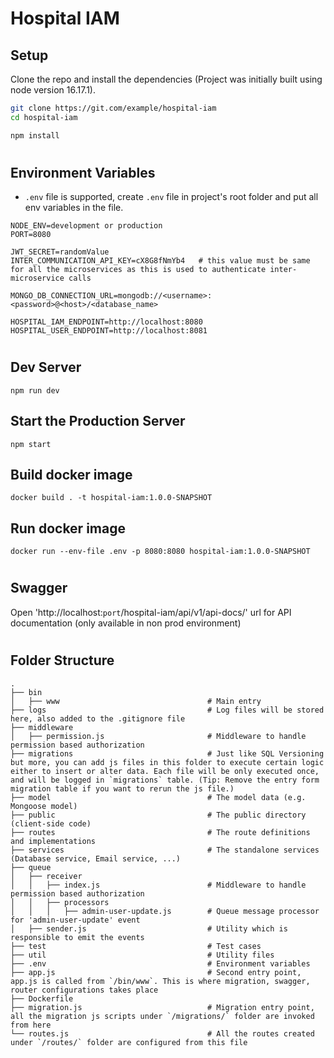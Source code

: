 # Hospital IAM
 
## Setup

Clone the repo and install the dependencies (Project was initially built using node version 16.17.1).

```bash
git clone https://git.com/example/hospital-iam
cd hospital-iam
```

```bash
npm install
```
#
## Environment Variables

 - `.env` file is supported, create `.env` file in project's root folder and put all env variables in the file.

```
NODE_ENV=development or production
PORT=8080

JWT_SECRET=randomValue
INTER_COMMUNICATION_API_KEY=cX8G8fNmYb4   # this value must be same for all the microservices as this is used to authenticate inter-microservice calls

MONGO_DB_CONNECTION_URL=mongodb://<username>:<password>@<host>/<database_name>

HOSPITAL_IAM_ENDPOINT=http://localhost:8080
HOSPITAL_USER_ENDPOINT=http://localhost:8081
```
#
## Dev Server

```
npm run dev
```

## Start the Production Server

```
npm start
```


 ## Build docker image

```
docker build . -t hospital-iam:1.0.0-SNAPSHOT
```
## Run docker image
```
docker run --env-file .env -p 8080:8080 hospital-iam:1.0.0-SNAPSHOT
``` 
#
## Swagger
Open 'http://localhost:<code>port</code>/hospital-iam/api/v1/api-docs/' url for API documentation (only available in non prod environment)

#

## Folder Structure

    .
    ├── bin
    │   ├── www                                 # Main entry
    ├── logs                                    # Log files will be stored here, also added to the .gitignore file
    ├── middleware
    │   ├── permission.js                       # Middleware to handle permission based authorization
    ├── migrations                              # Just like SQL Versioning but more, you can add js files in this folder to execute certain logic either to insert or alter data. Each file will be only executed once, and will be logged in `migrations` table. (Tip: Remove the entry form migration table if you want to rerun the js file.)
    ├── model                                   # The model data (e.g. Mongoose model)
    ├── public                                  # The public directory (client-side code)
    ├── routes                                  # The route definitions and implementations
    ├── services                                # The standalone services (Database service, Email service, ...)
    ├── queue
    │   ├── receiver
    │   │   ├── index.js                        # Middleware to handle permission based authorization
    │   │   ├── processors
    │   │   │   ├── admin-user-update.js        # Queue message processor for 'admin-user-update' event
    │   ├── sender.js                           # Utility which is responsible to emit the events
    ├── test                                    # Test cases
    ├── util                                    # Utility files
    ├── .env                                    # Environment variables
    ├── app.js                                  # Second entry point, app.js is called from `/bin/www`. This is where migration, swagger, router configurations takes place
    ├── Dockerfile
    ├── migration.js                            # Migration entry point, all the migration js scripts under `/migrations/` folder are invoked from here
    └── routes.js                               # All the routes created under `/routes/` folder are configured from this file

#
